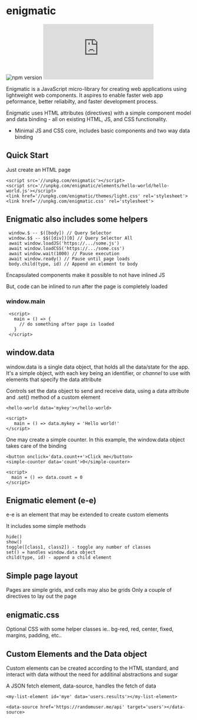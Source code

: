 # enigmatic
![npm version](https://badge.fury.io/js/enigmatic.svg)
![size](http://img.badgesize.io/digplan/enigmatic/master/enigmatic.js)

Enigmatic is a JavaScript micro-library for creating web applications using lightweight web components.
It aspires to enable faster web app peformance, better reliabilty, and faster development process. 

Enigmatic uses HTML attributes (directives) with a simple component model and data binding - all on existing HTML, JS, and CSS functionality.
- Minimal JS and CSS core, includes basic components and two way data binding

## Quick Start
Just create an HTML page
````
<script src='//unpkg.com/enigmatic'></script>
<script src='//unpkg.com/enigmatic/elements/hello-world/hello-world.js'></script>
<link href='//unpkg.com/enigmatic/themes/light.css' rel='stylesheet'>
<link href='//unpkg.com/enigmatic.css' rel='stylesheet'>
````

## Enigmatic also includes some helpers
````
 window.$ -- $([body]) // Query Selector
 window.$$ -- $$([div])[0] // Query Selector All
 await window.loadJS('https://.../some.js')
 await window.loadCSS('https://.../some.css')
 await window.wait(1000) // Pause execution
 await window.ready() // Pause until page loads
 body.child(type, id) // Append an element to body
````
Encapsulated components make it possible to not have inlined JS 

But, code can be inlined to run after the page is completely loaded

### window.main
````
 <script>
   main = () => {
     // do something after page is loaded
   }
 </script>
````

## window.data
window.data is a single data object, that holds all the data/state for the app. 
It's a simple object, with each key being an identifier, or *channel* to use with elements that specify the data attribute

Controls set the data object to send and receive data, using a data attribute and .set() method of a custom element
````
<hello-world data='mykey'></hello-world>

<script>
   main = () => data.mykey = 'Hello world!'
</script>
````

One may create a simple counter. In this example, the window.data object takes care of the binding
````
<button onclick='data.count++'>Click me</button>
<simple-counter data='count'>0</simple-counter>

<script>
  main = () => data.count = 0
</script>
````

## Enigmatic element (e-e)
e-e is an element that may be extended to create custom elements

It includes some simple methods
````
hide()
show()
toggle([class1, class2]) - toggle any number of classes
set() = handles window.data object
child(type, id) - append a child element
````

## Simple page layout
Pages are simple grids, and cells may also be grids
Only a couple of directives to lay out the page

## enigmatic.css
Optional CSS with some helper classes
ie.. bg-red, red, center, fixed, margins, padding, etc..

## Custom Elements and the Data object
Custom elements can be created according to the HTML standard, and interact with data without the need for additinal abstractions and sugar

A JSON fetch element, data-source, handles the fetch of data
````
<my-list-element id='mye' data='users.results'></my-list-element>

<data-source href='https://randomuser.me/api' target='users'></data-source>
````
